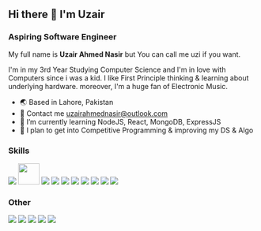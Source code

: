 ## Hi there 👋 I'm Uzair
### Aspiring Software Engineer

My full name is **Uzair Ahmed Nasir** but You can call me uzi if you want.

I'm in my 3rd Year Studying Computer Science and I'm in love with Computers since i was a kid. I like First Principle thinking & learning about underlying hardware. moreover, I'm a huge fan of Electronic Music.

- 🌏 Based in Lahore, Pakistan
- 📧 Contact me uzairahmednasir@outlook.com
- 🌱 I’m currently learning NodeJS, React, MongoDB, ExpressJS
- 🔭 I plan to get into Competitive Programming & improving my DS & Algo

### Skills
<p>
  <a href="https://docs.microsoft.com/en-us/cpp/?view=msvc-170"><img src="https://img.icons8.com/color/48/000000/c-plus-plus-logo.png"/></a>
  <a href="https://www.nasm.us/"><img width="43" height="43"src="https://hackr.io/tutorials/assembly-language/logo-assembly-language.svg?ver=1603208610"/></a>
  <a href="https://sass-lang.com/"><img src="https://img.icons8.com/color/48/000000/sass.png"/></a>
  <a href="https://developer.mozilla.org/en-US/docs/Web/JavaScript"><img src="https://img.icons8.com/color/48/000000/javascript--v1.png"/></a>
  <a href="https://reactjs.org/"><img src="https://img.icons8.com/color/48/000000/react-native.png"/></a>
  <a href="https://nodejs.org/en/"><img src="https://img.icons8.com/color/48/000000/nodejs.png"/></a>
  <a href="https://www.python.org/"><img src="https://img.icons8.com/color/48/000000/python--v1.png"/></a>
  <a href="https://www.microsoft.com/en-us/sql-server/sql-server-2019"><img src="https://img.icons8.com/color/48/000000/microsoft-sql-server.png"/></a>
  <a href="https://aws.amazon.com/"><img src="https://img.icons8.com/color/48/000000/amazon-web-services.png"/></a>
  <a href="https://github.com/torvalds/linux"><img src="https://img.icons8.com/color/48/000000/linux--v1.png"/></a>
</p>

### Other
<p>
  <a href="https://webflow.com/"><img src="https://img.icons8.com/color/48/000000/webflow.png"/></a>
  <a href="https://wordpress.org/"><img src="https://img.icons8.com/ios-glyphs/48/000000/wordpress--v1.png"/></a>
  <a href="https://www.figma.com/"><img src="https://img.icons8.com/color/48/000000/figma--v1.png"/></a>
  <a href="https://www.adobe.com/products/photoshop.html"><img src="https://img.icons8.com/color/48/000000/adobe-photoshop--v1.png"/></a>
  <a href="https://www.adobe.com/products/illustrator.html"><img src="https://img.icons8.com/color/48/000000/adobe-illustrator--v1.png"/></a>
</p>
